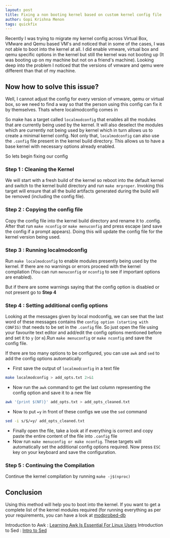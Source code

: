 ```yaml
---
layout: post
title: Fixing a non booting kernel based on custom kernel config file
author: Gopi Krishna Menon
tags: quickfix
---
```

Recently I was trying to migrate my kernel config across Virtual Box, VMware and
Qemu based VM's and noticed that in some of the cases, I was not able to boot
into the kernel at all. I did enable vmware, virtual box and qemu specific
options in the kernel but still the kernel was not booting up (It was booting up
on my machine but not on a friend's machine). Looking deep into the problem I
noticed that the versions of vmware and qemu were different than that of my
machine.

## Now how to solve this issue?
Well, I cannot adjust the config for every version of vmware, qemu or virtual
box, so we need to find a way so that the person using this config can fix it by
themselves. Thats where localmodconfig comes in

So make has a target called `localmodconfig` that enables all the modules that are
currently being used by the kernel. It will also deselect the modules which are
currently not being used by kernel which in turn allows us to create a minimal
kernel config. Not only that, `localmodconfig` can also use the `.config` file
present in the kernel build directory. This allows us to have a base kernel with
necessary options already enabled.

So lets begin fixing our config

### Step 1 : Cleaning the Kernel
We will start with a fresh build of the kernel so reboot into the default kernel
and switch to the kernel build directory and run `make mrproper`. Invoking this
target will ensure that all the build artifacts generated during the build will
be removed (including the config file). 
<script id="asciicast-G1m1laR2RvG2p4MSm4jwvZpVm" src="https://asciinema.org/a/G1m1laR2RvG2p4MSm4jwvZpVm.js" async></script>
### Step 2 : Copying the config file
Copy the config file into the kernel build directory and rename it to .config.
After that run `make nconfig` or `make menuconfig` and press escape (and save
the config if a prompt appears). Doing this will update the config file for the
kernel version being used.
<script id="asciicast-6R2CewYM88Vp6UBdaM7U1Btb1" src="https://asciinema.org/a/6R2CewYM88Vp6UBdaM7U1Btb1.js" async></script>

### Step 3 : Running localmodconfig
Run `make localmodconfig` to enable modules presently being used by the kernel.
If there are no warnings or errors proceed with the kernel compilation (You can
run `menuconfig` or `nconfig` to see if important options are enabled).

But if there are some warnings saying that the config option is disabled or not
present go to **Step 4**

<script id="asciicast-SdX7cM2fPazx2PuT4cDSixI1s" src="https://asciinema.org/a/SdX7cM2fPazx2PuT4cDSixI1s.js" async></script>

### Step 4 : Setting additional config options 
Looking at the messages given by local modconfig, we can see that the last
word of these messages contains the `config option (starting with CONFIG)` that
needs to be set in the `.config` file. So just open the file using your
favourite text editor and add/edit the config options mentioned before and set
it to `y` (or `m`).Run `make menuconfig` or `make nconfig` and save the config
file. 

If there are too many options to be configured, you can use `awk` and `sed` to
add the config options automatically

- First save the output of `localmodconfig` in a text file
```bash
make localmodconfig > add_opts.txt 2>&1
```
- Now run the `awk` command to get the last column representing the config option
and save it to a new file
```bash
awk '{print $(NF)}' add_opts.txt > add_opts_cleaned.txt       
```
- Now to put `=y` in front of these configs we use the `sed` command
```bash
sed -i s/$/=y/ add_opts_cleaned.txt
```
- Finally open the file, take a look at if everything is correct and copy paste
  the entire content of the file into `.config` file
- Now run `make menuconfig or make nconfig`. These targets will automatically
  set the additional config options required. Now press `ESC` key on your
  keyboard and save the configuration.

<script id="asciicast-khyuEsWWS1QLj5b5SFWT16GuX" src="https://asciinema.org/a/khyuEsWWS1QLj5b5SFWT16GuX.js" async></script>

### Step 5 : Continuing the Compilation
Continue the kernel compilation by running `make -j$(nproc)`

## Conclusion
Using this method will help you to boot into the kernel. If you want to get 
a complete list of the kernel modules required (for running everything as per your
requirements, you can have a look at
[modprobed-db](https://github.com/graysky2/modprobed-db)

Introduction to Awk : [Learning Awk Is Essential For Linux Users](https://youtu.be/9YOZmI-zWok)
Introduction to Sed : [Intro to Sed](https://www.gnu.org/software/sed/manual/sed.html)

